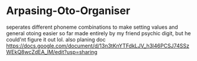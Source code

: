# Arpasing-Oto-Organiser
seperates different phoneme combinations to make setting values and general otoing easier
so far made entirely by my friend psychic digit, but he could'nt figure it out lol.
also planing doc https://docs.google.com/document/d/13n3tKnYTFdkLJV_h3l46PCSJ74SSzWEkQ8wcZdEA_lM/edit?usp=sharing
